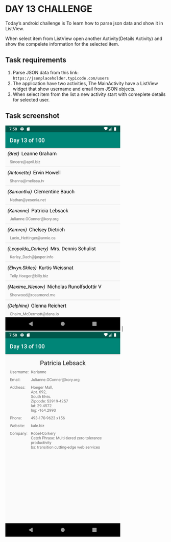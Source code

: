 # DAY 13 CHALLENGE
Today’s android challenge is To learn how to parse json data and show it in ListView.

When select item from ListView open another Activity(Details Activity) and show the compelete information for the selected item.

## Task requirements
1. Parse JSON data from this link: `https://jsonplaceholder.typicode.com/users`
2. The application have two activities, The MainActivity have a ListView widget that show username and email from JSON objects.
3. When select item from the list a new activity start with comeplete details for selected user.

## Task screenshot
![](./screenshots/day-13-challenge-1.png)   |   ![](./screenshots/day-13-challenge-2.png)
